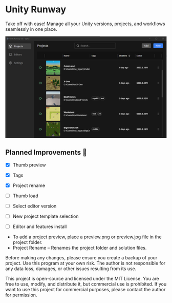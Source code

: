 # Unity Runway
Take off with ease! Manage all your Unity versions, projects, and workflows seamlessly in one place. 

![Unity Runway](https://github.com/sorcerb/unity-runway/blob/master/preview.png)

## Planned Improvements 🚀
- [x]  Thumb preview
- [x]  Tags
- [x]  Project rename
- [ ]  Thumb load
- [ ]  Select editor version
- [ ]  New project template selection
- [ ]  Editor and features install


* To add a project preview, place a preview.png or preview.jpg file in the project folder.
* Project Rename – Renames the project folder and solution files.

Before making any changes, please ensure you create a backup of your project. Use this program at your own risk. The author is not responsible for any data loss, damages, or other issues resulting from its use.

This project is open-source and licensed under the MIT License. You are free to use, modify, and distribute it, but commercial use is prohibited. If you want to use this project for commercial purposes, please contact the author for permission.
